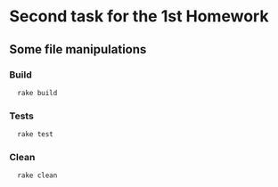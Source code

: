 Second task for the 1st Homework
================================

Some file manipulations
-----------------------

### Build

```bash
  rake build
```

### Tests

```bash
  rake test
```

### Clean

```bash
  rake clean
```

